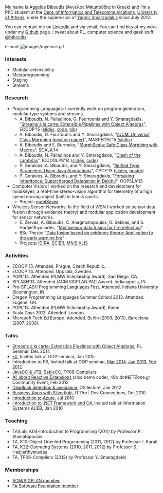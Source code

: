 
My name is Aggelos Biboudis (Άγγελος Μπιμπούδης in Greek) and I’m a PhD student
at the [Dept. of Informatics and Telecommunications](http://www.di.uoa.gr/), [University of Athens](http://www.uoa.gr/), under the
supervision of [Yannis Smaragdakis](http://www.di.uoa.gr/~smaragd/) since July 2012.

You can contact me on [LinkedIn](https://www.linkedin.com/in/biboudis) and via
email. You can find bits of my work under my
[Github](https://github.com/biboudis) page. I tweet about PL, computer
science and geek stuff [@biboudis](https://twitter.com/biboudis).

e-mail: ![images/myemail.gif]() 

### Interests

- Modular extensibility
- Metaprogramming
- Staging
- Streams

### Research

- Programming Languages: I currently work on program generators, modular type systems and streams.
  - A. Biboudis, N. Palladinos, G. Fourtounis and Y. Smaragdakis,
    "[Streams à la carte: Extensible Pipelines with Object Algebras][]",
    ECOOP'15 ([slides](https://speakerdeck.com/biboudis/streams-a-la-carte),
    [code](http://biboudis.github.io/streamalg/), [bib](bibliography/streams-ecoop15.bib))
  - A. Biboudis, G. Fourtounis and Y. Smaragdakis,
    "[jUCM: Universal Class Morphing (position paper)][]", MASPEGHI'15
    ([slides](https://speakerdeck.com/biboudis/jucm-universal-class-morphing))
  - A. Biboudis and E. Burmako,
    "[MorphScala: Safe Class Morphing with Macros][]", SCALA'14
  - A. Biboudis, N. Palladinos and Y. Smaragdakis, "[Clash of the Lambdas][]",
    ICOOOLPS'14
    ([slides](https://speakerdeck.com/biboudis/clash-of-the-lambdas),
    [code](http://biboudis.github.io/clashofthelambdas/))
  - P. Gerakios, A. Biboudis, and Y. Smaragdakis,
    "[Reified Type Parameters Using Java Annotations][]", GPCE'13
    ([slides](https://speakerdeck.com/biboudis/reified-type-parameters-using-java-annotations),
    [poster](/papers/reified-annot-gpce13-poster.pdf))
  - P. Gerakios, A. Biboudis, and Y. Smaragdakis,
    "[Forsaking Inheritance: Supercharged Delegation in DelphJ][]", OOPSLA'13
- Computer Vision: I worked on the research and development for mobiXeyes, a
  real-time stereo-vision algorithm for telemetry of a high speed moving object
  (ball) in tennis sports.
  - Project: [mobiXeyes][]
- Wireless Sensor Networks: In the field of WSN I worked on sensor data fusion
  (through evidence theory) and modular application development for sensor
  networks.
  - E. Zervas, A. Biboudis, C. Anagnostopoulos, O. Sekkas, and
    S. Hadjiefthymiades, "[Multisensor data fusion for fire detection][]"
  - BSc Thesis:
    "[Data fusion based on evidence theory: Application to the early warning fire][]"
  - Projects: [IDIRA](http://www.idira.eu/), [SCIER](http://www.scier.eu/),
    [MNISIKLIS](http://speech.di.uoa.gr/mnisiklis/)

[Data fusion based on evidence theory: Application to the early warning fire]: http://p-comp.di.uoa.gr/resources/Aggelos_Mpimpoudis_Ptyxiaki.pdf

[Multisensor data fusion for fire detection]: http://dx.doi.org/10.1016/j.inffus.2009.12.006

[mobiXeyes]: http://www.mobics.gr/projects/mobiXeyes

[Streams à la carte: Extensible Pipelines with Object Algebras]: http://drops.dagstuhl.de/opus/volltexte/2015/5239/

[jUCM: Universal Class Morphing (position paper)]: http://arxiv.org/abs/1506.05270

[MorphScala: Safe Class Morphing with Macros]: /papers/morphscala.pdf

[Clash of the Lambdas]: http://arxiv.org/abs/1406.6631

[Reified Type Parameters Using Java Annotations]: /papers/reified-annot-gpce13.pdf

[Forsaking Inheritance: Supercharged Delegation in DelphJ]: /papers/forsaking-inheritance-oopsla13.pdf

### Activities

- ECOOP'15. Attended. Prague, Czech Republic.
- ECOOP'14. Attended. Uppsala, Sweden.
- POPL'14. Attended (PLMW Scholarship Award). San Diego, CA.
- SPLASH'13. Attended (ACM SIGPLAN PAC Award). Indianapolis, IN.
- Pre-SPLASH Programming Languages Fest. Attended. Indiana University Bloomington, IN.
- Oregon Programming Languages Summer School 2013. Attended. Eugene, OR.
- POPL'13. Attended (PLMW Scholarship Award). Rome.
- Scala Days 2012. Attended. London.
- Microsoft Tech·Ed Europe. Attended. Berlin (2009, 2010), Barcelona (2007, 2008).

### Talks

- [Streams à la carte: Extensible Pipelines with Object Algebras](https://slides.com/biboudis/streamalg-presentation/),
  PL Seminar, Dec 2014
- [F#](http://slides.com/biboudis/fs/), Invited talk at OOP seminar, Jan 2015
- Introduction to F#, Invited talk at OOP seminar,
  [Mar 2014](https://speakerdeck.com/biboudis/introduction-to-f-number-3-dot-1),
  [Jan 2013](https://speakerdeck.com/biboudis/introduction-to-f-number-3-dot-0),
  [Feb 2012](https://speakerdeck.com/biboudis/introduction-to-f-number)
- [JavaCC & JTB](https://speakerdeck.com/biboudis/javacc-and-jtb-tutorial),
  [SableCC](https://speakerdeck.com/biboudis/sablecc), TP06-Compilers
- [All about Reactive Extensions](https://speakerdeck.com/biboudis/all-about-rx-in-greek)
  (also demo code), 49ο dotNETZone.gr Community Event, Feb 2012
- [Deadlock detection & avoidance](https://speakerdeck.com/biboudis/deadlocks),
  OS lecture, Jan 2012
- [Business Apps with Silverlight](https://speakerdeck.com/biboudis/lob-applications-with-silverlight-in-greek),
  IT Pro | Dev Connections, Oct 2010
- [Introduction to Azure](https://speakerdeck.com/biboudis/introduction-to-azure),
  Jul 2010
- [Introduction to .NET Framework and C#](https://speakerdeck.com/biboudis/introduction-to-net-and-c-number-in-greek),
  Invited talk at Information Systems AUEB, Jan 2010

### Teaching
- TA/Lab, K04-Introduction to Programming (2011) by Professor P. Stamatopoulos
- TA, K10-Object Oriented Programming (2011, 2012) by Professor I. Karali
- TA, K22-Operating Systems (2010, 2011, 2012) by Professor S. Hadjiefthymiades
- TA, TP06-Compilers (2012) by Professor Y. Smaragdakis

### Memberships
- [ACM/SIGPLAN member](http://campus.acm.org/public/vcard/vcard.cfm?handle=biboudis)
- [F# Software Foundation member](http://fsharp.org/)
